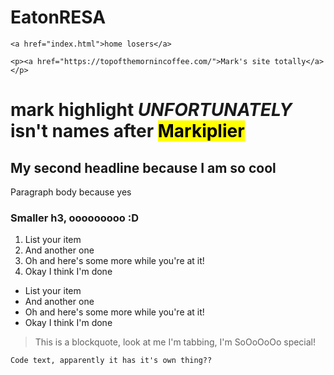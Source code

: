 # EatonRESA
<!doctype html>
            
<html lang="en">

<head>
<meta charset="utf-8">
<title>text demo</title>
</head>
            
<body>

    <a href="index.html">home losers</a>

    <p><a href="https://topofthemornincoffee.com/">Mark's site totally</a></p>

<h1>mark highlight <em>UNFORTUNATELY</em> isn't names after <mark>Markiplier</mark></h1> 

<h2>My second headline because I am so cool</h2>

<p>Paragraph body because yes</p>

<h3>Smaller h3, ooooooooo :D</h3>

<ol>
    <li>List your item</li>
    <li>And another one</li>
    <li>Oh and here's some more while you're at it!</li>
    <li>Okay I think I'm done</li>
</ol>

<ul>
    <li>List your item</li>
    <li>And another one</li>
    <li>Oh and here's some more while you're at it!</li>
    <li>Okay I think I'm done</li>
</ul>

<blockquote>This is a blockquote, look at me I'm tabbing, I'm SoOoOoOo special!</blockquote>

<code>Code text, apparently it has it's own thing??</code>

</body>

</html>
